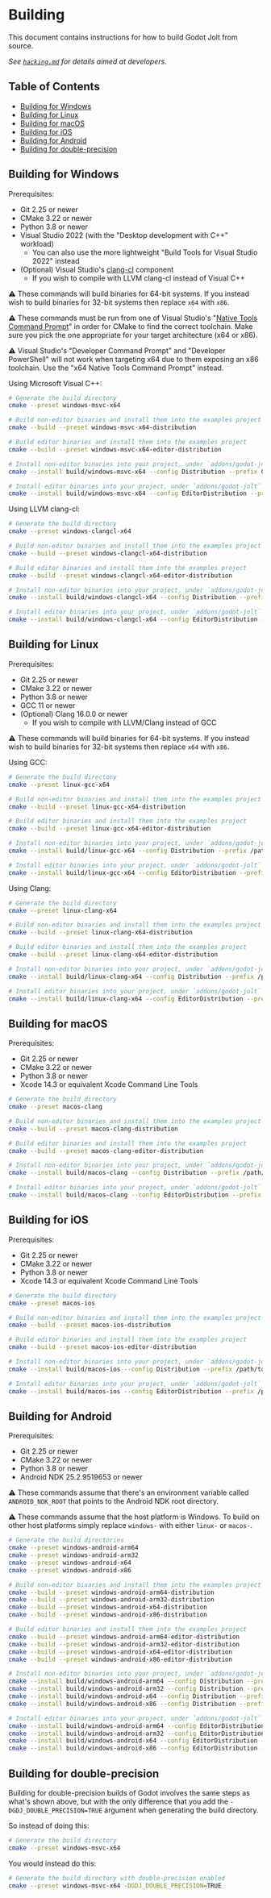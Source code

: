 # Building

This document contains instructions for how to build Godot Jolt from source.

*See [`hacking.md`][hck] for details aimed at developers.*

## Table of Contents

- [Building for Windows](#building-for-windows)
- [Building for Linux](#building-for-linux)
- [Building for macOS](#building-for-macos)
- [Building for iOS](#building-for-ios)
- [Building for Android](#building-for-android)
- [Building for double-precision](#building-for-double-precision)

## Building for Windows

Prerequisites:

- Git 2.25 or newer
- CMake 3.22 or newer
- Python 3.8 or newer
- Visual Studio 2022 (with the "Desktop development with C++" workload)
  - You can also use the more lightweight "Build Tools for Visual Studio 2022" instead
- (Optional) Visual Studio's [clang-cl][ccl] component
  - If you wish to compile with LLVM clang-cl instead of Visual C++

⚠️ These commands will build binaries for 64-bit systems. If you instead wish to build binaries for
32-bit systems then replace `x64` with `x86`.

⚠️ These commands must be run from one of Visual Studio's "[Native Tools Command Prompt][cmd]" in
order for CMake to find the correct toolchain. Make sure you pick the one appropriate for your
target architecture (x64 or x86).

⚠️ Visual Studio's "Developer Command Prompt" and "Developer PowerShell" will not work when
targeting x64 due to them exposing an x86 toolchain. Use the "x64 Native Tools Command Prompt"
instead.

Using Microsoft Visual C++:

```sh
# Generate the build directory
cmake --preset windows-msvc-x64

# Build non-editor binaries and install them into the examples project
cmake --build --preset windows-msvc-x64-distribution

# Build editor binaries and install them into the examples project
cmake --build --preset windows-msvc-x64-editor-distribution

# Install non-editor binaries into your project, under `addons/godot-jolt`
cmake --install build/windows-msvc-x64 --config Distribution --prefix C:/Path/To/Project

# Install editor binaries into your project, under `addons/godot-jolt`
cmake --install build/windows-msvc-x64 --config EditorDistribution --prefix C:/Path/To/Project
```

Using LLVM clang-cl:

```sh
# Generate the build directory
cmake --preset windows-clangcl-x64

# Build non-editor binaries and install them into the examples project
cmake --build --preset windows-clangcl-x64-distribution

# Build editor binaries and install them into the examples project
cmake --build --preset windows-clangcl-x64-editor-distribution

# Install non-editor binaries into your project, under `addons/godot-jolt`
cmake --install build/windows-clangcl-x64 --config Distribution --prefix C:/Path/To/Project

# Install editor binaries into your project, under `addons/godot-jolt`
cmake --install build/windows-clangcl-x64 --config EditorDistribution --prefix C:/Path/To/Project
```

## Building for Linux

Prerequisites:

- Git 2.25 or newer
- CMake 3.22 or newer
- Python 3.8 or newer
- GCC 11 or newer
- (Optional) Clang 16.0.0 or newer
  - If you wish to compile with LLVM/Clang instead of GCC

⚠️ These commands will build binaries for 64-bit systems. If you instead wish to build binaries for
32-bit systems then replace `x64` with `x86`.

Using GCC:

```sh
# Generate the build directory
cmake --preset linux-gcc-x64

# Build non-editor binaries and install them into the examples project
cmake --build --preset linux-gcc-x64-distribution

# Build editor binaries and install them into the examples project
cmake --build --preset linux-gcc-x64-editor-distribution

# Install non-editor binaries into your project, under `addons/godot-jolt`
cmake --install build/linux-gcc-x64 --config Distribution --prefix /path/to/project

# Install editor binaries into your project, under `addons/godot-jolt`
cmake --install build/linux-gcc-x64 --config EditorDistribution --prefix /path/to/project
```

Using Clang:

```sh
# Generate the build directory
cmake --preset linux-clang-x64

# Build non-editor binaries and install them into the examples project
cmake --build --preset linux-clang-x64-distribution

# Build editor binaries and install them into the examples project
cmake --build --preset linux-clang-x64-editor-distribution

# Install non-editor binaries into your project, under `addons/godot-jolt`
cmake --install build/linux-clang-x64 --config Distribution --prefix /path/to/project

# Install editor binaries into your project, under `addons/godot-jolt`
cmake --install build/linux-clang-x64 --config EditorDistribution --prefix /path/to/project
```

## Building for macOS

Prerequisites:

- Git 2.25 or newer
- CMake 3.22 or newer
- Python 3.8 or newer
- Xcode 14.3 or equivalent Xcode Command Line Tools

```sh
# Generate the build directory
cmake --preset macos-clang

# Build non-editor binaries and install them into the examples project
cmake --build --preset macos-clang-distribution

# Build editor binaries and install them into the examples project
cmake --build --preset macos-clang-editor-distribution

# Install non-editor binaries into your project, under `addons/godot-jolt`
cmake --install build/macos-clang --config Distribution --prefix /path/to/project

# Install editor binaries into your project, under `addons/godot-jolt`
cmake --install build/macos-clang --config EditorDistribution --prefix /path/to/project
```

## Building for iOS

Prerequisites:

- Git 2.25 or newer
- CMake 3.22 or newer
- Python 3.8 or newer
- Xcode 14.3 or equivalent Xcode Command Line Tools

```sh
# Generate the build directory
cmake --preset macos-ios

# Build non-editor binaries and install them into the examples project
cmake --build --preset macos-ios-distribution

# Build editor binaries and install them into the examples project
cmake --build --preset macos-ios-editor-distribution

# Install non-editor binaries into your project, under `addons/godot-jolt`
cmake --install build/macos-ios --config Distribution --prefix /path/to/project

# Install editor binaries into your project, under `addons/godot-jolt`
cmake --install build/macos-ios --config EditorDistribution --prefix /path/to/project
```

## Building for Android

Prerequisites:

- Git 2.25 or newer
- CMake 3.22 or newer
- Python 3.8 or newer
- Android NDK 25.2.9519653 or newer

⚠️ These commands assume that there's an environment variable called `ANDROID_NDK_ROOT` that points
to the Android NDK root directory.

⚠️ These commands assume that the host platform is Windows. To build on other host platforms simply
replace `windows-` with either `linux-` or `macos-`.

```sh
# Generate the build directories
cmake --preset windows-android-arm64
cmake --preset windows-android-arm32
cmake --preset windows-android-x64
cmake --preset windows-android-x86

# Build non-editor binaries and install them into the examples project
cmake --build --preset windows-android-arm64-distribution
cmake --build --preset windows-android-arm32-distribution
cmake --build --preset windows-android-x64-distribution
cmake --build --preset windows-android-x86-distribution

# Build editor binaries and install them into the examples project
cmake --build --preset windows-android-arm64-editor-distribution
cmake --build --preset windows-android-arm32-editor-distribution
cmake --build --preset windows-android-x64-editor-distribution
cmake --build --preset windows-android-x86-editor-distribution

# Install non-editor binaries into your project, under `addons/godot-jolt`
cmake --install build/windows-android-arm64 --config Distribution --prefix /path/to/project
cmake --install build/windows-android-arm32 --config Distribution --prefix /path/to/project
cmake --install build/windows-android-x64 --config Distribution --prefix /path/to/project
cmake --install build/windows-android-x86 --config Distribution --prefix /path/to/project

# Install editor binaries into your project, under `addons/godot-jolt`
cmake --install build/windows-android-arm64 --config EditorDistribution --prefix /path/to/project
cmake --install build/windows-android-arm32 --config EditorDistribution --prefix /path/to/project
cmake --install build/windows-android-x64 --config EditorDistribution --prefix /path/to/project
cmake --install build/windows-android-x86 --config EditorDistribution --prefix /path/to/project
```

[hck]: hacking.md
[ccl]: https://learn.microsoft.com/en-us/cpp/build/clang-support-msbuild
[cmd]: https://learn.microsoft.com/en-us/cpp/build/building-on-the-command-line

## Building for double-precision

Building for double-precision builds of Godot involves the same steps as what's shown above, but
with the only difference that you add the `-DGDJ_DOUBLE_PRECISION=TRUE` argument when generating the
build directory.

So instead of doing this:

```sh
# Generate the build directory
cmake --preset windows-msvc-x64
```

You would instead do this:

```sh
# Generate the build directory with double-precision enabled
cmake --preset windows-msvc-x64 -DGDJ_DOUBLE_PRECISION=TRUE
```
